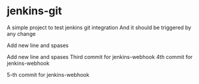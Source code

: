 # jenkins-git

A simple project to test jenkins git integration
And it should be triggered by any change



Add new line and spases


Add new line and spases
Third commit for jenkins-webhook
4th commit for jenkins-webhook

5-th commit for jenkins-webhook
